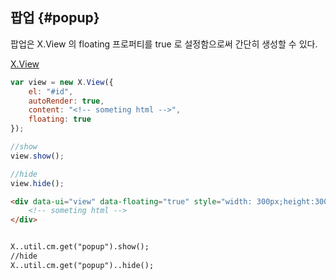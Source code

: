 ## 팝업 {#popup}
팝업은 X.View 의 floating 프로퍼티를 true 로 설정함으로써 간단히 생성할 수 있다. 


[X.View](./assets/x-ui-1.0.3/doc/X.View.html)

```javascript
var view = new X.View({
	el: "#id",
	autoRender: true,
	content: "<!-- someting html -->",
	floating: true
});

//show
view.show();

//hide
view.hide();
```

```html
<div data-ui="view" data-floating="true" style="width: 300px;height:300px;" id="popup">
	<!-- someting html -->
</div>


X..util.cm.get("popup").show();
//hide
X..util.cm.get("popup")..hide();
```

